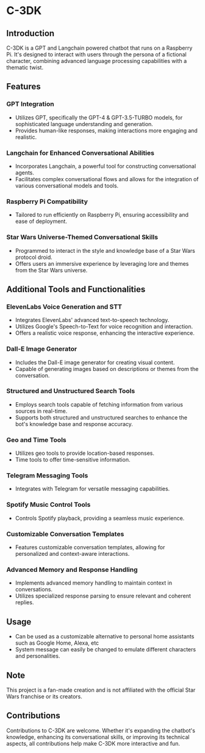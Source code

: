 # C-3DK

## Introduction
C-3DK is a GPT and Langchain powered chatbot that runs on a Raspberry Pi. It's designed to interact with users through the persona of a fictional character, combining advanced language processing capabilities with a thematic twist.

## Features

### GPT Integration
- Utilizes GPT, specifically the GPT-4 & GPT-3.5-TURBO models, for sophisticated language understanding and generation.
- Provides human-like responses, making interactions more engaging and realistic.

### Langchain for Enhanced Conversational Abilities
- Incorporates Langchain, a powerful tool for constructing conversational agents.
- Facilitates complex conversational flows and allows for the integration of various conversational models and tools.

### Raspberry Pi Compatibility
- Tailored to run efficiently on Raspberry Pi, ensuring accessibility and ease of deployment.

### Star Wars Universe-Themed Conversational Skills
- Programmed to interact in the style and knowledge base of a Star Wars protocol droid.
- Offers users an immersive experience by leveraging lore and themes from the Star Wars universe.

## Additional Tools and Functionalities

### ElevenLabs Voice Generation and STT
- Integrates ElevenLabs' advanced text-to-speech technology.
- Utilizes Google's Speech-to-Text for voice recognition and interaction.
- Offers a realistic voice response, enhancing the interactive experience.

### Dall-E Image Generator
- Includes the Dall-E image generator for creating visual content.
- Capable of generating images based on descriptions or themes from the conversation.

### Structured and Unstructured Search Tools
- Employs search tools capable of fetching information from various sources in real-time.
- Supports both structured and unstructured searches to enhance the bot's knowledge base and response accuracy.

### Geo and Time Tools
- Utilizes geo tools to provide location-based responses.
- Time tools to offer time-sensitive information.

### Telegram Messaging Tools
- Integrates with Telegram for versatile messaging capabilities.

### Spotify Music Control Tools
- Controls Spotify playback, providing a seamless music experience.

### Customizable Conversation Templates
- Features customizable conversation templates, allowing for personalized and context-aware interactions.

### Advanced Memory and Response Handling
- Implements advanced memory handling to maintain context in conversations.
- Utilizes specialized response parsing to ensure relevant and coherent replies.

## Usage
- Can be used as a customizable alternative to personal home assistants such as Google Home, Alexa, etc
- System message can easily be changed to emulate different characters and personalities.

## Note
This project is a fan-made creation and is not affiliated with the official Star Wars franchise or its creators.

## Contributions
Contributions to C-3DK are welcome. Whether it's expanding the chatbot's knowledge, enhancing its conversational skills, or improving its technical aspects, all contributions help make C-3DK more interactive and fun.

